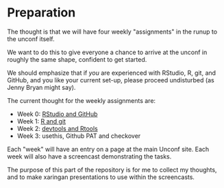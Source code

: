# Preparation

The thought is that we will have four weekly "assignments" in the runup to the unconf itself.

We want to do this to give everyone a chance to arrive at the unconf in roughly the same shape, confident to get started.

We should emphasize that if *you* are experienced with RStudio, R, git, and GitHub, and you like your current set-up, please proceed undisturbed (as Jenny Bryan might say).

The current thought for the weekly assignments are:

- Week 0: [RStudio and GitHub](00-rstudio-github/README.md)
- Week 1: [R and git](01-r-git/README.md)
- Week 2: [devtools and Rtools](02-devtools-rtools/README.md)
- Week 3: usethis, Github PAT and checkover

Each "week" will have an entry on a page at the main Unconf site. Each week will also have a screencast demonstrating the tasks. 

The purpose of this part of the repository is for me to collect my thoughts, and to make xaringan presentations to use within the screencasts.